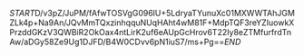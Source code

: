 $START$D/v3pZ/JuPM/fAfwTOSVgG096lU+5LdryaTYunuXc01MXWWTAhJGMZLk4p+Na9An/JQvMmTQxzinhqquNUqHAht4wM81F+MdpTQF3reYZIuowkXPrzddGKzV3QWBiR2OkOax4ntLirK2uf6eAUpGcHrov6T22Iy8eZTMfurfrdTnAw/aDGy58Ze9Ug1DJFD/B4W0CDvv6pN1iuS7/ms+Pg==$END$